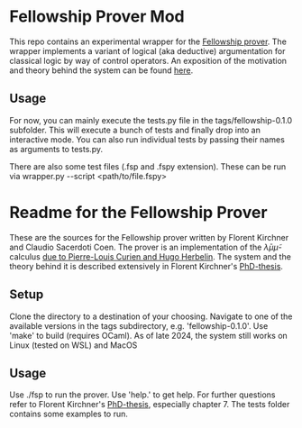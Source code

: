 # Fellowship Prover Mod

This repo contains an experimental wrapper for the [Fellowship prover](https://github.com/theoremprover-museum/fellowship). The wrapper implements a variant of logical (aka deductive) argumentation for classical logic by way of control operators. An exposition of the motivation and theory behind the system can be found [here](https://www8.cs.fau.de/ext/teaching/wise2024-25/oberseminar/slides-rapp.pdf).

## Usage

For now, you can mainly execute the tests.py file in the tags/fellowship-0.1.0 subfolder. This will execute a bunch of tests and finally drop into an interactive mode. You can also run individual tests by passing their names as arguments to tests.py.

There are also some test files (.fsp and .fspy extension). These can be run via wrapper.py --script <path/to/file.fspy>

# Readme for the Fellowship Prover

These are the sources for the Fellowship prover written by Florent Kirchner and Claudio Sacerdoti Coen. 
The prover is an implementation of the $\bar{\lambda}\mu\tilde{\mu}$-calculus [due to Pierre-Louis Curien and Hugo Herbelin](http://pauillac.inria.fr/~herbelin/publis/icfp-CuHer00-duality+errata.pdf).
The system and the theory behind it is described extensively in Florent Kirchner's [PhD-thesis](https://pastel.hal.science/pastel-00003192v1/document).

## Setup

Clone the directory to a destination of your choosing.
Navigate to one of the available versions in the tags subdirectory, e.g. 'fellowship-0.1.0'.
Use 'make' to build (requires OCaml).
As of late 2024, the system still works on Linux (tested on WSL) and MacOS

## Usage

Use ./fsp to run the prover. Use 'help.' to get help. For further questions refer to Florent Kirchner's [PhD-thesis](https://pastel.hal.science/pastel-00003192v1/document), especially chapter 7.
The tests folder contains some examples to run.


